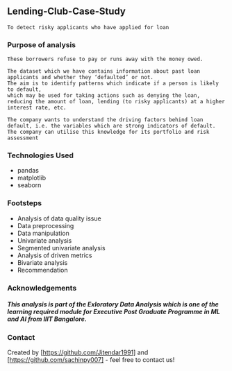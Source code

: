 ## Lending-Club-Case-Study
```
To detect risky applicants who have applied for loan
```

### Purpose of analysis
``` This analysis is for lending companies. It will be helpful to catch risky/default applicants which are major reason of financial loss. 
These borrowers refuse to pay or runs away with the money owed.

The dataset which we have contains information about past loan applicants and whether they ‘defaulted’ or not. 
The aim is to identify patterns which indicate if a person is likely to default, 
which may be used for taking actions such as denying the loan, reducing the amount of loan, lending (to risky applicants) at a higher interest rate, etc.

The company wants to understand the driving factors behind loan default, i.e. the variables which are strong indicators of default.
The company can utilise this knowledge for its portfolio and risk assessment

```

### Technologies Used
- pandas
- matplotlib
- seaborn

### Footsteps
- Analysis of data quality issue
- Data preprocessing
- Data manipulation
- Univariate analysis
- Segmented univariate analysis
- Analysis of driven metrics
- Bivariate analysis
- Recommendation

### Acknowledgements
##### This analysis is part of the Exloratory Data Analysis which is one of the learning required module for Executive Post Graduate Programme in ML and AI from IIIT Bangalore.

### Contact
Created by [https://github.com/Jitendar1991] and [https://github.com/sachinpy007] - feel free to contact us!


